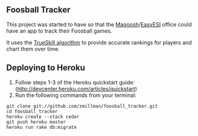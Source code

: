 Foosball Tracker
----------------

This project was started to have so that the [Magoosh](http://magoosh.com)/[EasyESI](http://easyesi.com) office could have an app to track their Foosball games.

It uses the [TrueSkill algorithm](http://github.com/saulabs/trueskill) to provide accurate rankings for players and chart them over time.

Deploying to Heroku
-------------------
1. Follow steps 1-3 of the Heroku quickstart guide: (http://devcenter.heroku.com/articles/quickstart)
2. Run the following commands from your terminal:

```
git clone git://github.com/zmillman/foosball_tracker.git
cd foosball_tracker
heroku create --stack cedar
git push heroku master
heroku run rake db:migrate
```
  